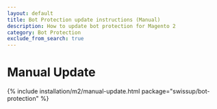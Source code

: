 ```yaml
---
layout: default
title: Bot Protection update instructions (Manual)
description: How to update bot protection for Magento 2
category: Bot Protection
exclude_from_search: true
---
```


# Manual Update

{% include installation/m2/manual-update.html package="swissup/bot-protection" %}

